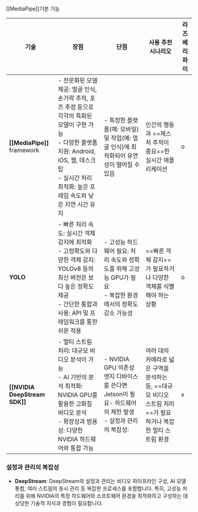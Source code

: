 
[[MediaPipe]]기본 기능


| 기술                             | 장점                                                                                                                                      | 단점                                                                          | 사용 추천 시나리오                                                        | 라즈베리 파이 |
| ------------------------------ | --------------------------------------------------------------------------------------------------------------------------------------- | --------------------------------------------------------------------------- | ----------------------------------------------------------------- | ------- |
| **[[MediaPipe]]**<br>framework | - 전문화된 모델 제공: 얼굴 인식, 손가락 추적, 포즈 추정 등으로 각각의 특화된 모델이 구현 가능<br>- 다양한 플랫폼 지원: Android, iOS, 웹, 데스크탑<br>- 실시간 처리 최적화: 높은 프레임 속도와 낮은 지연 시간 유지 | - 특정한 플랫폼(예: 모바일) 및 작업(예: 얼굴 인식)에 최적화되어 유연성이 떨어질 수 있음                       | 인간의 행동과 ==제스처 추적이 중요==한 실시간 애플리케이션                                | o       |
| **YOLO**                       | - 빠른 처리 속도: 실시간 객체 감지에 최적화<br>- 고정확도와 다양한 객체 감지: YOLOv8 등의 최신 버전은 보다 높은 정확도 제공<br>- 간단한 통합과 사용: API 및 프레임워크를 통한 쉬운 적용                   | - 고성능 하드웨어 필요: 처리 속도와 정확도를 위해 고성능 GPU가 필요<br>- 복잡한 환경에서의 정확도 감소 가능성         | ==빠른 객체 감지==가 필요하거나 다양한 객체를 식별해야 하는 상황                            | o       |
| **[[NVIDIA DeepStream SDK]]**  | - 멀티 스트림 처리: 대규모 비디오 분석이 가능<br>- AI 기반의 분석 최적화: NVIDIA GPU를 활용한 고화질 비디오 분석<br>- 확장성과 범용성: 다양한 NVIDIA 하드웨어와 통합 가능                        | - NVIDIA GPU 의존성<br>엣지 디바이스를 쓴다면 Jetson이 필요- 하드웨어의 제한 발생 <br>- 설정과 관리의 복잡성: | 여러 대의 카메라로 넓은 구역을 분석하는 등, ==대규모 비디오 스트림 처리==가 필요하거나 복잡한 멀티 스트림 환경 | x       |

### 설정과 관리의 복잡성

- **DeepStream**: DeepStream의 설정과 관리는 비디오 파이프라인 구성, AI 모델 통합, 여러 스트림의 동시 관리 등 복잡한 프로세스를 포함합니다. 특히, 고성능 처리를 위해 NVIDIA의 특정 하드웨어와 소프트웨어 환경을 최적화하고 구성하는 데 상당한 기술적 지식과 경험이 필요합니다.